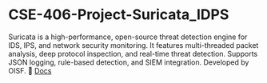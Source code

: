 # CSE-406-Project-Suricata_IDPS
Suricata is a high-performance, open-source threat detection engine for IDS, IPS, and network security monitoring. It features multi-threaded packet analysis, deep protocol inspection, and real-time threat detection. Supports JSON logging, rule-based detection, and SIEM integration. Developed by OISF. 🚀 [Docs](https://suricata.io/)
